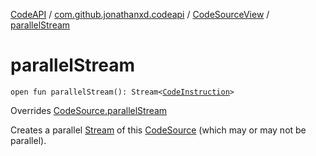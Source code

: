 [CodeAPI](../../index.md) / [com.github.jonathanxd.codeapi](../index.md) / [CodeSourceView](index.md) / [parallelStream](.)

# parallelStream

`open fun parallelStream(): Stream<`[`CodeInstruction`](../-code-instruction.md)`>`

Overrides [CodeSource.parallelStream](../-code-source/parallel-stream.md)

Creates a parallel [Stream](#) of this [CodeSource](../-code-source/index.md) (which may or may not be parallel).

